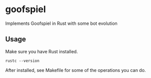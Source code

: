 # goofspiel
Implements Goofspiel in Rust with some bot evolution

## Usage
Make sure you have Rust installed.
```
rustc --version
```

After installed, see Makefile for some of the operations you can do.

